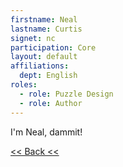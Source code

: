 ```yaml
---
firstname: Neal
lastname: Curtis
signet: nc
participation: Core
layout: default
affiliations:
  dept: English
roles: 
  - role: Puzzle Design
  - role: Author
---
```


I'm Neal, dammit!

[<< Back <<](/people)

